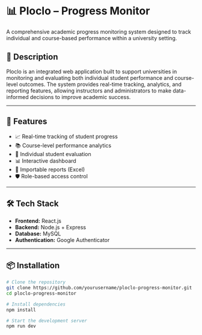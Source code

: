 # 📊 Ploclo – Progress Monitor

A comprehensive academic progress monitoring system designed to track individual and course-based performance within a university setting.

## 🧾 Description

Ploclo is an integrated web application built to support universities in monitoring and evaluating both individual student performance and course-level outcomes. The system provides real-time tracking, analytics, and reporting features, allowing instructors and administrators to make data-informed decisions to improve academic success.

---

## 🚀 Features

- 📈 Real-time tracking of student progress
- 📚 Course-level performance analytics
- 👤 Individual student evaluation
- 📊 Interactive dashboard
- 📄 Importable reports (Excel)
- 🛡️ Role-based access control

---

## 🛠️ Tech Stack

- **Frontend:** React.js
- **Backend:** Node.js + Express
- **Database:** MySQL
- **Authentication:** Google Authenticator

---

## 📦 Installation

```bash
# Clone the repository
git clone https://github.com/yourusername/ploclo-progress-monitor.git
cd ploclo-progress-monitor

# Install dependencies
npm install

# Start the development server
npm run dev
```
